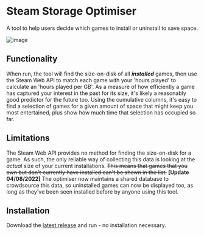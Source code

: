 # Steam Storage Optimiser
A tool to help users decide which games to install or uninstall to save space.

![image](https://user-images.githubusercontent.com/15602977/172073497-910b6b42-97b2-4735-9424-dd807d182f9d.png)

## Functionality
When run, the tool will find the size-on-disk of all ***installed*** games, then use the Steam Web API to match each game with your 'hours played' to calculate an 'hours played per GB'. As a measure of how efficiently a game has captured your interest in the past for its size, it's likely a reasonably good predictor for the future too. Using the cumulative columns, it's easy to find a selection of games for a given amount of space that might keep you most entertained, plus show how much time that selection has occupied so far.

## Limitations
The Steam Web API provides no method for finding the size-on-disk for a game. As such, the only reliable way of collecting this data is looking at the *actual* size of your current installations. ~~This means that games that you own but don't currently have installed can't be shown in the list.~~ **[Update 04/08/2022]** The optimiser now maintains a shared database to crowdsource this data, so uninstalled games can now be displayed too, as long as they've been seen installed before by anyone using this tool.

## Installation
Download the [latest release](https://github.com/JakeMartin-ICL/steam-storage-optimiser/releases/latest) and run - no installation necessary.
